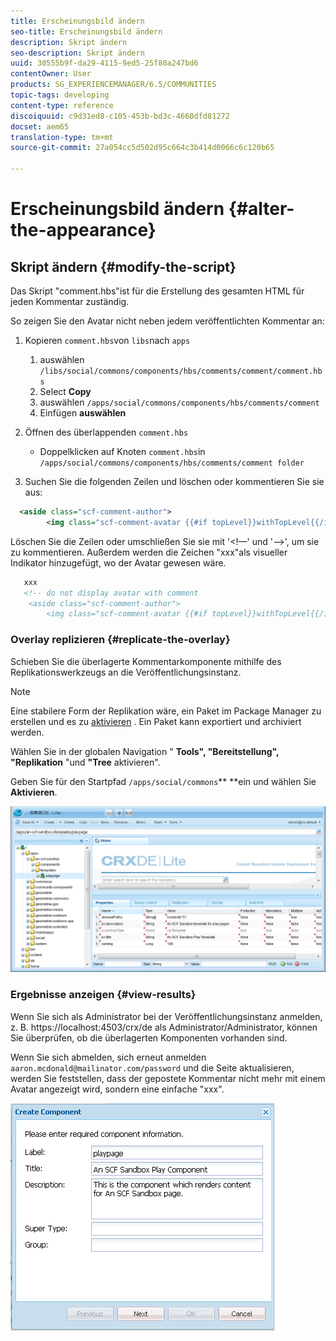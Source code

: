 ```yaml
---
title: Erscheinungsbild ändern
seo-title: Erscheinungsbild ändern
description: Skript ändern
seo-description: Skript ändern
uuid: 30555b9f-da29-4115-9ed5-25f80a247bd6
contentOwner: User
products: SG_EXPERIENCEMANAGER/6.5/COMMUNITIES
topic-tags: developing
content-type: reference
discoiquuid: c9d31ed8-c105-453b-bd3c-4660dfd81272
docset: aem65
translation-type: tm+mt
source-git-commit: 27a054cc5d502d95c664c3b414d0066c6c120b65

---
```



# Erscheinungsbild ändern {#alter-the-appearance}

## Skript ändern {#modify-the-script}

Das Skript &quot;comment.hbs&quot;ist für die Erstellung des gesamten HTML für jeden Kommentar zuständig.

So zeigen Sie den Avatar nicht neben jedem veröffentlichten Kommentar an:

1. Kopieren `comment.hbs`von `libs`nach `apps`

   1. auswählen `/libs/social/commons/components/hbs/comments/comment/comment.hbs`
   1. Select **Copy**
   1. auswählen `/apps/social/commons/components/hbs/comments/comment`
   1. Einfügen **auswählen**

1. Öffnen des überlappenden `comment.hbs`

   * Doppelklicken auf Knoten `comment.hbs`in `/apps/social/commons/components/hbs/comments/comment folder`

1. Suchen Sie die folgenden Zeilen und löschen oder kommentieren Sie sie aus:

```xml
  <aside class="scf-comment-author">
        <img class="scf-comment-avatar {{#if topLevel}}withTopLevel{{/if}}" src="{{author.avatarUrl}}"></img>
```

Löschen Sie die Zeilen oder umschließen Sie sie mit &#39;&lt;!—&#39; und &#39;—>&#39;, um sie zu kommentieren. Außerdem werden die Zeichen &quot;xxx&quot;als visueller Indikator hinzugefügt, wo der Avatar gewesen wäre.

```xml
   xxx
   <!-- do not display avatar with comment
    <aside class="scf-comment-author">
        <img class="scf-comment-avatar {{#if topLevel}}withTopLevel{{/if}}" src="{{author.avatarUrl}}"></img>
```

### Overlay replizieren {#replicate-the-overlay}

Schieben Sie die überlagerte Kommentarkomponente mithilfe des Replikationswerkzeugs an die Veröffentlichungsinstanz.

>[!NOTE]
>
>Eine stabilere Form der Replikation wäre, ein Paket im Package Manager zu erstellen und es zu [aktivieren](/help/sites-administering/package-manager.md#replicating-packages) . Ein Paket kann exportiert und archiviert werden.

Wählen Sie in der globalen Navigation &quot; **Tools&quot;, &quot;Bereitstellung&quot;, &quot;Replikation** &quot;und **&quot;Tree** aktivieren&quot;.

Geben Sie für den Startpfad `/apps/social/commons`** **ein und wählen Sie **Aktivieren**.

![chlimage_1-77](assets/chlimage_1-77.png)

### Ergebnisse anzeigen {#view-results}

Wenn Sie sich als Administrator bei der Veröffentlichungsinstanz anmelden, z. B. https://localhost:4503/crx/de als Administrator/Administrator, können Sie überprüfen, ob die überlagerten Komponenten vorhanden sind.

Wenn Sie sich abmelden, sich erneut anmelden `aaron.mcdonald@mailinator.com/password` und die Seite aktualisieren, werden Sie feststellen, dass der gepostete Kommentar nicht mehr mit einem Avatar angezeigt wird, sondern eine einfache &quot;xxx&quot;.

![chlimage_1-78](assets/chlimage_1-78.png)


